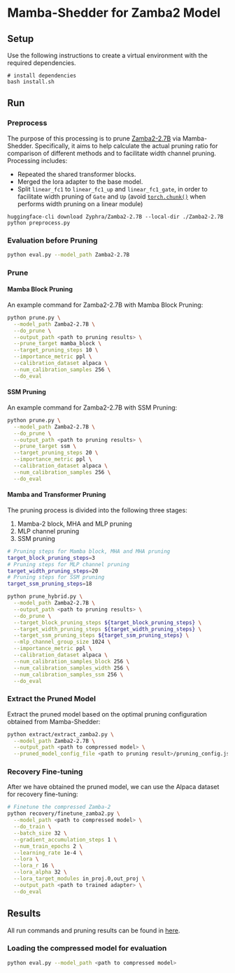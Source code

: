 # Mamba-Shedder for Zamba2 Model

## Setup

Use the following instructions to create a virtual environment with the required dependencies.

```
# install dependencies
bash install.sh
```

## Run

### Preprocess

The purpose of this processing is to prune [Zamba2-2.7B](https://huggingface.co/Zyphra/Zamba2-2.7B) via Mamba-Shedder. 
Specifically, it aims to help calculate the actual pruning ratio for comparison of different methods and to facilitate width channel pruning.
Processing includes:

- Repeated the shared transformer blocks.
- Merged the lora adapter to the base model.
- Split `linear_fc1` to `linear_fc1_up` and `linear_fc1_gate`, in order to facilitate width pruning of `Gate` and `Up` (avoid [`torch.chunk()`](https://github.com/Zyphra/transformers_zamba2/blob/b258cb1d16a68ef3c38ac524201ce2b6e4f7f377/src/transformers/models/zamba2/modeling_zamba2.py#L842) when performs width pruning on a linear module)

```
huggingface-cli download Zyphra/Zamba2-2.7B --local-dir ./Zamba2-2.7B
python preprocess.py
```

### Evaluation before Pruning

```bash
python eval.py --model_path Zamba2-2.7B
```

### Prune

#### Mamba Block Pruning

An example command for Zamba2-2.7B with Mamba Block Pruning:

```bash
python prune.py \
  --model_path Zamba2-2.7B \
  --do_prune \
  --output_path <path to pruning results> \
  --prune_target mamba_block \
  --target_pruning_steps 10 \
  --importance_metric ppl \
  --calibration_dataset alpaca \
  --num_calibration_samples 256 \
  --do_eval
```

#### SSM Pruning

An example command for Zamba2-2.7B with SSM Pruning:

```bash
python prune.py \
  --model_path Zamba2-2.7B \
  --do_prune \
  --output_path <path to pruning results> \
  --prune_target ssm \
  --target_pruning_steps 20 \
  --importance_metric ppl \
  --calibration_dataset alpaca \
  --num_calibration_samples 256 \
  --do_eval
```

#### Mamba and Transformer Pruning

The pruning process is divided into the following three stages:

1. Mamba-2 block, MHA and MLP pruning
2. MLP channel pruning
3. SSM pruning

```bash
# Pruning steps for Mamba block, MHA and MHA pruning
target_block_pruning_steps=3
# Pruning steps for MLP channel pruning
target_width_pruning_steps=20
# Pruning steps for SSM pruning
target_ssm_pruning_steps=18

python prune_hybrid.py \
  --model_path Zamba2-2.7B \
  --output_path <path to pruning results> \
  --do_prune \
  --target_block_pruning_steps ${target_block_pruning_steps} \
  --target_width_pruning_steps ${target_width_pruning_steps} \
  --target_ssm_pruning_steps ${target_ssm_pruning_steps} \
  --mlp_channel_group_size 1024 \
  --importance_metric ppl \
  --calibration_dataset alpaca \
  --num_calibration_samples_block 256 \
  --num_calibration_samples_width 256 \
  --num_calibration_samples_ssm 256 \
  --do_eval
```

### Extract the Pruned Model

Extract the pruned model based on the optimal pruning configuration obtained from Mamba-Shedder:

```bash
python extract/extract_zamba2.py \
  --model_path Zamba2-2.7B \
  --output_path <path to compressed model> \
  --pruned_model_config_file <path to pruning result>/pruning_config.json # Or specify the config file of a pruning step from the `pruned_model_configs` folder, e.g., <path to pruning result>/pruned_model_configs/config.ssm.${eval_step}.json
```

### Recovery Fine-tuning

After we have obtained the pruned model, we can use the Alpaca dataset for recovery fine-tuning:

```bash
# Finetune the compressed Zamba-2
python recovery/finetune_zamba2.py \
  --model_path <path to compressed model> \
  --do_train \
  --batch_size 32 \
  --gradient_accumulation_steps 1 \
  --num_train_epochs 2 \
  --learning_rate 1e-4 \
  --lora \
  --lora_r 16 \
  --lora_alpha 32 \
  --lora_target_modules in_proj.0,out_proj \
  --output_path <path to trained adapter> \
  --do_eval
```

## Results

All run commands and pruning results can be found in [here](./results).

### Loading the compressed model for evaluation

```bash
python eval.py --model_path <path to compressed model>
```
